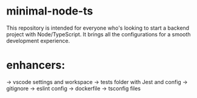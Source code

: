 # minimal-node-ts
This repository is intended for everyone who's looking to start a backend project with Node/TypeScript. It brings all the configurations for a smooth development experience.

# enhancers:
-> vscode settings and workspace
-> tests folder with Jest and config
-> gitignore
-> eslint config
-> dockerfile
-> tsconfig files
